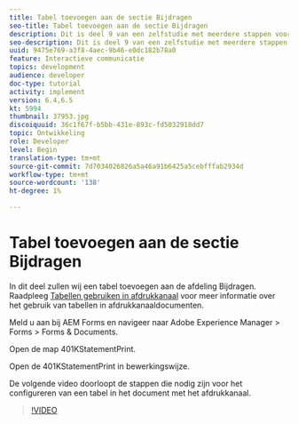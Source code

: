 ```yaml
---
title: Tabel toevoegen aan de sectie Bijdragen
seo-title: Tabel toevoegen aan de sectie Bijdragen
description: Dit is deel 9 van een zelfstudie met meerdere stappen voor het maken van uw eerste interactieve communicatiedocument. In dit deel voegen we een tabel toe aan de sectie voor bijdragen.
seo-description: Dit is deel 9 van een zelfstudie met meerdere stappen voor het maken van uw eerste interactieve communicatiedocument. In dit deel voegen we een tabel toe aan de sectie voor bijdragen.
uuid: 9475e769-a3f8-4aec-9b46-e0dc182b78a0
feature: Interactieve communicatie
topics: development
audience: developer
doc-type: tutorial
activity: implement
version: 6.4,6.5
kt: 5994
thumbnail: 37953.jpg
discoiquuid: 36c1f67f-b5bb-431e-893c-fd5032918dd7
topic: Ontwikkeling
role: Developer
level: Begin
translation-type: tm+mt
source-git-commit: 7d7034026826a5a46a91b6425a5cebfffab2934d
workflow-type: tm+mt
source-wordcount: '138'
ht-degree: 1%

---
```



# Tabel toevoegen aan de sectie Bijdragen

In dit deel zullen wij een tabel toevoegen aan de afdeling Bijdragen.
Raadpleeg [Tabellen gebruiken in afdrukkanaal](/help/forms/interactive-communications/table-in-print-channel-documents-video-use.md) voor meer informatie over het gebruik van tabellen in afdrukkanaaldocumenten.

Meld u aan bij AEM Forms en navigeer naar Adobe Experience Manager > Forms > Forms &amp; Documents.

Open de map 401KStatementPrint.

Open de 401KStatementPrint in bewerkingswijze.

De volgende video doorloopt de stappen die nodig zijn voor het configureren van een tabel in het document met het afdrukkanaal.

>[!VIDEO](https://video.tv.adobe.com/v/22387t1?quality=9&learn=on)

